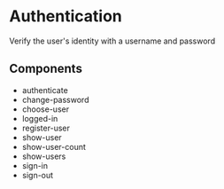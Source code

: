 # Authentication

Verify the user's identity with a username and password

## Components

- authenticate
- change-password
- choose-user
- logged-in
- register-user
- show-user
- show-user-count
- show-users
- sign-in
- sign-out
